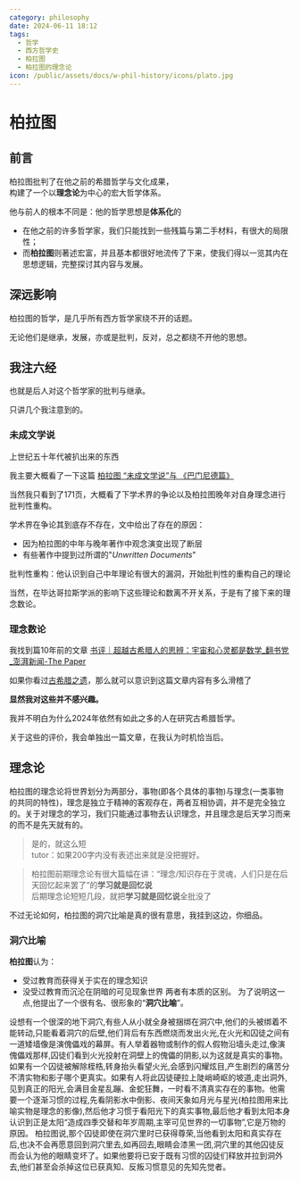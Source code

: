 ```yaml
---
category: philosophy
date: 2024-06-11 18:12
tags:
  - 哲学
  - 西方哲学史
  - 柏拉图
  - 柏拉图的理念论
icon: /public/assets/docs/w-phil-history/icons/plato.jpg
---
```

# 柏拉图

## 前言

柏拉图批判了在他之前的希腊哲学与文化成果，  
构建了一个以**理念论**为中心的宏大哲学体系。

他与前人的根本不同是：他的哲学思想是**体系化**的
- 在他之前的许多哲学家，我们只能找到一些残篇与第二手材料，有很大的局限性；
- 而**柏拉图**则著述宏富，并且基本都很好地流传了下来，使我们得以一览其内在思想逻辑，完整探讨其内容与发展。

## 深远影响

柏拉图的哲学，是几乎所有西方哲学家绕不开的话题。

无论他们是继承，发展，亦或是批判，反对，总之都绕不开他的思想。

## 我注六经

也就是后人对这个哲学家的批判与继承。

只讲几个我注意到的。
### 未成文学说
上世纪五十年代被扒出来的东西

我主要大概看了一下这篇
[柏拉图 “未成文学说”与 《巴门尼德篇》](https://www.phil.tsinghua.edu.cn/__local/2/78/B2/A78C1C4401262815F28D1562735_6C81DC18_1A866E.pdf?e=.pdf)

当然我只看到了171页，大概看了下学术界的争论以及柏拉图晚年对自身理念进行批判性重构。

学术界在争论其到底存不存在，文中给出了存在的原因：
- 因为柏拉图的中年与晚年著作中观念演变出现了断层
- 有些著作中提到过所谓的"*Unwritten Documents*"

批判性重构：他认识到自己中年理论有很大的漏洞，开始批判性的重构自己的理论

当然，在毕达哥拉斯学派的影响下这些理论和数离不开关系，于是有了接下来的理念数论。

### 理念数论

我找到篇10年前的文章
[书评｜超越古希腊人的思辨：宇宙和心灵都是数学_翻书党_澎湃新闻-The Paper](https://www.thepaper.cn/newsDetail_forward_1251647)

如果你看过[古希腊之遗](legacy-of-greek)，那么就可以意识到这篇文章内容有多么滑稽了

**显然我对这些并不感兴趣。**

我并不明白为什么2024年依然有如此之多的人在研究古希腊哲学。

关于这些的评价，我会单独出一篇文章，在我认为时机恰当后。

## 理念论

柏拉图的理念论将世界划分为两部分，事物(即各个具体的事物)与理念(一类事物的共同的特性)，理念是独立于精神的客观存在，两者互相协调，并不是完全独立的。关于对理念的学习，我们只能通过事物去认识理念，并且理念是后天学习而来的而不是先天就有的。

> 是的，就这么短  
> tutor：如果200字内没有表述出来就是没把握好。  

> 柏拉图前期理念论有很大篇幅在讲：“理念/知识存在于灵魂，人们只是在后天回忆起来罢了”的**学习就是回忆说**  
> 后期理念论短短几段，就把**学习就是回忆说**全批没了

不过无论如何，柏拉图的洞穴比喻是真的很有意思，我挂到这边，你细品。

### 洞穴比喻

**柏拉图**认为：
- 受过教育而获得关于实在的理念知识
- 没受过教育而沉沦在阴暗的可见现象世界
两者有本质的区别。
为了说明这一点,他提出了一个很有名、很形象的“**洞穴比喻**”。

设想有一个很深的地下洞穴,有些人从小就全身被捆绑在洞穴中,他们的头被绑着不能转动,只能看着洞穴的后壁,他们背后有东西燃烧而发出火光,在火光和囚徒之间有一道矮墙像是演傀儡戏的幕屏。有人举着器物或制作的假人假物沿墙头走过,像演傀儡戏那样,囚徒们看到火光投射在洞壁上的傀儡的阴影,以为这就是真实的事物。如果有一个囚徒被解除桎梏,转身抬头看望火光,会感到闪耀炫目,产生剧烈的痛苦分不清实物和影子哪个更真实。如果有人将此囚徒硬拉上陡峭崎岖的坡道,走出洞外,见到真正的阳光,会满目金星乱蹦、金蛇狂舞，一时看不清真实存在的事物。他需要一个逐渐习惯的过程,先看阴影水中倒影、夜间天象如月光与星光(柏拉图用来比喻实物是理念的影像),然后他才习惯于看阳光下的真实事物,最后他才看到太阳本身认识到正是太阳“造成四季交替和年岁周期,主宰可见世界的一切事物”,它是万物的原因。
柏拉图说,那个囚徒即使在洞穴里时已获得尊荣,当他看到太阳和真实存在后,也决不会再愿意回到洞穴里去,如再回去,眼睛会漆黑一团,洞穴里的其他囚徒反而会认为他的眼睛变坏了。如果他要将已安于既有习惯的囚徒们释放并拉到洞外去,他们甚至会杀掉这位已获真知、反叛习惯意见的先知先觉者。